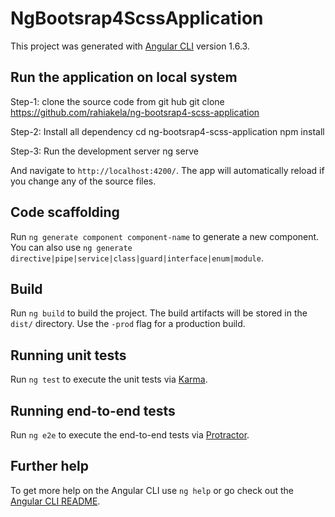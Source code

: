 # NgBootsrap4ScssApplication

This project was generated with [Angular CLI](https://github.com/angular/angular-cli) version 1.6.3.

## Run the application on local system
Step-1: clone the source code from git hub
git clone https://github.com/rahiakela/ng-bootsrap4-scss-application

Step-2: Install all dependency
cd  ng-bootsrap4-scss-application
npm install

Step-3: Run the development server
ng serve 

And navigate to `http://localhost:4200/`. The app will automatically reload if you change any of the source files.

## Code scaffolding

Run `ng generate component component-name` to generate a new component. You can also use `ng generate directive|pipe|service|class|guard|interface|enum|module`.

## Build

Run `ng build` to build the project. The build artifacts will be stored in the `dist/` directory. Use the `-prod` flag for a production build.

## Running unit tests

Run `ng test` to execute the unit tests via [Karma](https://karma-runner.github.io).

## Running end-to-end tests

Run `ng e2e` to execute the end-to-end tests via [Protractor](http://www.protractortest.org/).

## Further help

To get more help on the Angular CLI use `ng help` or go check out the [Angular CLI README](https://github.com/angular/angular-cli/blob/master/README.md).
